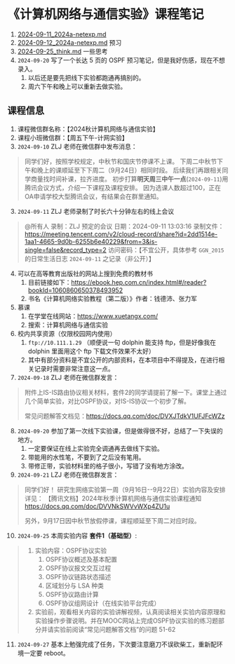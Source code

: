 # 《计算机网络与通信实验》课程笔记

1. [2024-09-11_2024a-netexp.md](../../data/2024a-netexp/2024-09-11_2024a-netexp.md)
2. [2024-09-12_2024a-netexp.md](../../data/2024a-netexp/2024-09-12_2024a-netexp.md) 预习
3. [2024-09-25_think.md](../../data/2024a-netexp/2024-09-25_think.md) 一些思考
4. `2024-09-20` 写了一个长达 5 页的 OSPF 预习笔记，但是我好伤感，现在不想录入。
   1. 以后还是要先把线下实验都跑通再搞别的。
   2. 周六下午和晚上可以重新去做实验。

## 课程信息

1. 课程微信群名称：【2024秋计算机网络与通信实验】
2. 课程小班微信群：【周五下午-计网实验】
3. `2024-09-10` ZLJ 老师在微信群中发布消息：

> 同学们好，按照学校规定，中秋节和国庆节停课不上课。
> 下周二中秋节下午和晚上的课顺延至下下周二（9月24日）相同时段。
> 后续我们再跟相关同学商量找时间补课，拉齐进度。
> 初步打算**明天周三中午一点**(`2024-09-11`)用腾讯会议方式，介绍一下课程及课程安排。
> 因为选课人数超过100，正在OA申请学校大型腾讯会议，有结果会在群里通知。

3. `2024-09-11` ZLJ 老师录制了时长六十分钟左右的线上会议

> @所有人 录制：ZLJ 预定的会议
> 日期：2024-09-11 13:03:16
> 录制文件：https://meeting.tencent.com/v2/cloud-record/share?id=2dd1514e-1aa1-4665-9d0b-6255b6e40229&from=3&is-single=false&record_type=2
> 访问密码：【不宜公开，具体参考 `GGN_2015` 的日常生活日志 `2024-09-11` 之记录（非公开）】

4. 可以在高等教育出版社的网站上搜到免费的教材书
   1. 目前链接如下：https://ebook.hep.com.cn/index.html#/reader?bookId=1060860650378493952
   2. 书名《计算机网络实验教程（第二版）》作者：钱德沛、张力军
5. 慕课
   1. 在学堂在线网站：https://www.xuetangx.com/
   2. 搜索：计算机网络与通信实验
6. 校内共享资源（仅限校园网内使用）
   1. `ftp://10.111.1.29` （顺便说一句 dolphin 能支持 ftp，但是好像我在 dolphin 里面用这个 ftp 下载文件效果不太好）
   2. 其中有部分资料是不宜公开的内部资料，在本项目中不得提及，在进行相关记录时需要非常注意这一点。
7. `2024-09-18` ZLJ 老师在微信群发言：

> 附件上IS-IS路由协议相关材料，套件2的同学请提前了解一下。课堂上通过几个简单实验，对比OSPF协议，对IS-IS协议一个初步了解。
>
> 常见问题解答文档见：https://docs.qq.com/doc/DVXJTdkV1UFJFcWZz

8. `2024-09-20` 参加了第一次线下实验课，但是做得很不好，总结了一下失误的地方。
   1. 一定要保证在线上实验完全调通再去做线下实验。
   2. 带能用的水性笔，不要到了之后没有笔用。
   3. 带修正带，实验材料里的格子很小，写错了没有地方涂改。
9. `2024-09-21` LZJ 老师在微信群发言：

> 同学们好！
> 研究生网络实验第一周（9月16日--9月22日）实验内容及安排详见：
> 【腾讯文档】2024年秋季计算机网络与通信实验课程通知 https://docs.qq.com/doc/DVVNkSWVvWXp4ZU1u
>
> 另外，9月17日因中秋节放假停课，课程顺延至下周二对应时段。

10. `2024-09-25` 本周实验内容 **套件1（基础型）**:

> 1. 实验内容：OSPF协议实验
>    1. OSPF协议概述及基本配置
>    2. OSPF协议报文交互过程
>    3. OSPF协议链路状态描述
>    4. 区域划分与 LSA 种类
>    5. OSPF协议路由计算
>    6. OSPF协议组网设计（在线实验平台完成）
> 2. 实验前，观看相关内容的实验讲解视频，认真阅读相关实验内容原理和实验操作步骤说明。并在MOOC网站上完成OSPF协议实验的练习题部分并请实验前阅读“常见问题解答文档”的问题 51-62

11. `2024-09-27` 基本上勉强完成了任务，下次要注意磨刀不误砍柴工，重新配环境一定要 reboot。

